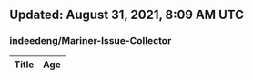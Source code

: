 ## Updated: August 31, 2021, 8:09 AM UTC


### indeedeng/Mariner-Issue-Collector
|**Title**|**Age**|
|:----|:----|